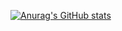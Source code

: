 [![Anurag's GitHub stats](https://github-readme-stats.vercel.app/api?username=MarcSegard)](https://github.com/anuraghazra/github-readme-stats)
